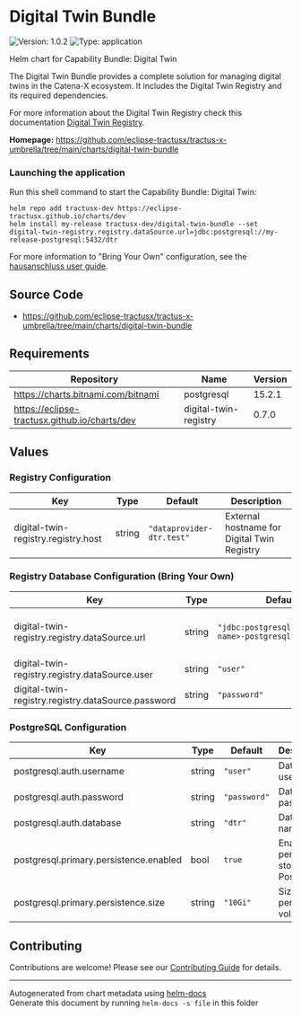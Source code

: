 # Digital Twin Bundle

![Version: 1.0.2](https://img.shields.io/badge/Version-1.0.2-informational?style=flat-square) ![Type: application](https://img.shields.io/badge/Type-application-informational?style=flat-square) 

Helm chart for Capability Bundle: Digital Twin

The Digital Twin Bundle provides a complete solution for managing digital twins in the Catena-X ecosystem. It includes the Digital Twin Registry and its required dependencies.

For more information about the Digital Twin Registry check this documentation [Digital Twin Registry](https://github.com/eclipse-tractusx/sldt-digital-twin-registry/blob/main/charts/registry/README.md).


**Homepage:** <https://github.com/eclipse-tractusx/tractus-x-umbrella/tree/main/charts/digital-twin-bundle>

### Launching the application

Run this shell command to start the Capability Bundle: Digital Twin:

```shell
helm repo add tractusx-dev https://eclipse-tractusx.github.io/charts/dev
helm install my-release tractusx-dev/digital-twin-bundle --set digital-twin-registry.registry.dataSource.url=jdbc:postgresql://my-release-postgresql:5432/dtr
```

For more information to "Bring Your Own" configuration, see the [hausanschluss user guide](/docs/user/guides/hausanschluss-bundles.md#bring-your-own-components).

## Source Code

* <https://github.com/eclipse-tractusx/tractus-x-umbrella/tree/main/charts/digital-twin-bundle>

## Requirements

| Repository | Name | Version |
|------------|------|---------|
| https://charts.bitnami.com/bitnami | postgresql | 15.2.1 |
| https://eclipse-tractusx.github.io/charts/dev | digital-twin-registry | 0.7.0 |

## Values

### Registry Configuration

| Key | Type | Default | Description |
|-----|------|---------|-------------|
| digital-twin-registry.registry.host | string | `"dataprovider-dtr.test"` | External hostname for Digital Twin Registry |

### Registry Database Configuration (Bring Your Own)

| Key | Type | Default | Description |
|-----|------|---------|-------------|
| digital-twin-registry.registry.dataSource.url | string | `"jdbc:postgresql://<release-name>-postgresql:5432/dtr"` | Database connection URL (needs to be set explicitly via --set digital-twin-registry.registry.dataSource.url=jdbc:postgresql://<release-name>-postgresql:5432/dtr) |
| digital-twin-registry.registry.dataSource.user | string | `"user"` | Database username |
| digital-twin-registry.registry.dataSource.password | string | `"password"` | Database password |

### PostgreSQL Configuration

| Key | Type | Default | Description |
|-----|------|---------|-------------|
| postgresql.auth.username | string | `"user"` | Database username |
| postgresql.auth.password | string | `"password"` | Database password |
| postgresql.auth.database | string | `"dtr"` | Database name |
| postgresql.primary.persistence.enabled | bool | `true` | Enable persistent storage for PostgreSQL |
| postgresql.primary.persistence.size | string | `"10Gi"` | Size of persistent volume |

## Contributing

Contributions are welcome! Please see our [Contributing Guide](/CONTRIBUTING.md) for details.

----------------------------------------------
Autogenerated from chart metadata using [helm-docs](https://github.com/norwoodj/helm-docs/)  
Generate this document by running `helm-docs -s file` in this folder
